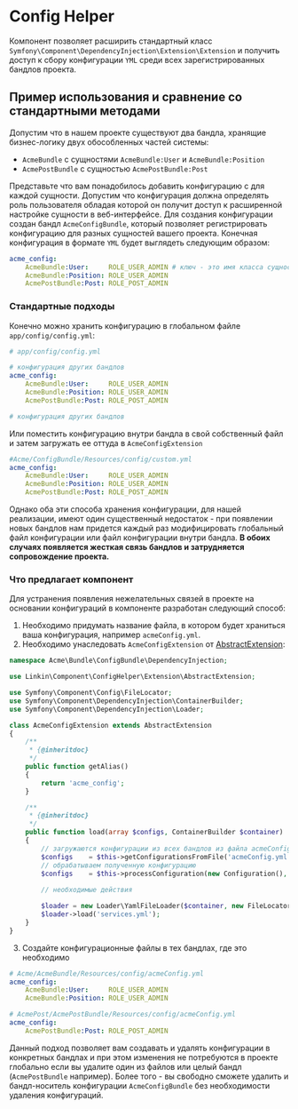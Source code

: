 Config Helper
=============

Компонент позволяет расширить стандартный класс `Symfony\Component\DependencyInjection\Extension\Extension` и получить
доступ к сбору конфигурации `YML` среди всех зарегистрированных бандлов проекта.

Пример использования и сравнение со стандартными методами
---------------------------------------------------------

Допустим что в нашем проекте существуют два бандла, хранящие бизнес-логику двух обособленных частей системы:
 * `AcmeBundle` с сущностями `AcmeBundle:User` и `AcmeBundle:Position`
 * `AcmePostBundle` с сущностью `AcmePostBundle:Post`

Представьте что вам понадобилось добавить конфигурацию с для каждой сущности. Допустим что конфигурация должна
определять роль пользователя обладая которой он получит доступ к расширенной настройке сущности в веб-интерфейсе.
Для создания конфигурации создан бандл `AcmeConfigBundle`, который позволяет регистрировать конфигурацию для разных
сущностей вашего проекта. Конечная конфигурация в формате `YML` будет выглядеть следующим образом:

```yaml
acme_config:
    AcmeBundle:User:     ROLE_USER_ADMIN # ключ - это имя класса сущности, а значение - роль
    AcmeBundle:Position: ROLE_USER_ADMIN
    AcmePostBundle:Post: ROLE_POST_ADMIN
```

### Стандартные подходы

Конечно можно хранить конфигурацию в глобальном файле `app/config/config.yml`:

```yaml
# app/config/config.yml

# конфигурация других бандлов
acme_config:
    AcmeBundle:User:     ROLE_USER_ADMIN
    AcmeBundle:Position: ROLE_USER_ADMIN
    AcmePostBundle:Post: ROLE_POST_ADMIN

# конфигурация других бандлов

```

Или поместить конфигурацию внутри бандла в свой собственный файл и затем загружать ее оттуда в `AcmeConfigExtension`

```yaml
#Acme/ConfigBundle/Resources/config/custom.yml
acme_config:
    AcmeBundle:User:     ROLE_USER_ADMIN
    AcmeBundle:Position: ROLE_USER_ADMIN
    AcmePostBundle:Post: ROLE_POST_ADMIN
```

Однако оба эти способа хранения конфигурации, для нашей реализации, имеют один существенный недостаток - при появлении
новых бандлов нам придется каждый раз модифицировать глобальный файл конфигурации или файл конфигурации внутри бандла.
**В обоих случаях появляется жесткая связь бандлов и затрудняется сопровождение проекта.**

### Что предлагает компонент

Для устранения появления нежелательных связей в проекте на основании конфигураций в компоненте разработан следующий
способ:

1. Необходимо придумать название файла, в котором будет храниться ваша конфигурация, например `acmeConfig.yml`.
2. Необходимо унаследовать `AcmeConfigExtension` от [AbstractExtension](../Extension/AbstractExtension.php):
```php
namespace Acme\Bundle\ConfigBundle\DependencyInjection;

use Linkin\Component\ConfigHelper\Extension\AbstractExtension;

use Symfony\Component\Config\FileLocator;
use Symfony\Component\DependencyInjection\ContainerBuilder;
use Symfony\Component\DependencyInjection\Loader;

class AcmeConfigExtension extends AbstractExtension
{
    /**
     * {@inheritdoc}
     */
    public function getAlias()
    {
        return 'acme_config';
    }

    /**
     * {@inheritdoc}
     */
    public function load(array $configs, ContainerBuilder $container)
    {
        // загружаются конфигурации из всех бандлов из файла acmeConfig.yml
        $configs    = $this->getConfigurationsFromFile('acmeConfig.yml', $container);
        // обрабатываем полученную конфигурацию
        $configs    = $this->processConfiguration(new Configuration(), $configs);
        
        // необходимые действия

        $loader = new Loader\YamlFileLoader($container, new FileLocator(__DIR__ . '/../Resources/config'));
        $loader->load('services.yml');
    }
}
```
3. Создайте конфигурационные файлы в тех бандлах, где это необходимо
```yaml
# Acme/AcmeBundle/Resources/config/acmeConfig.yml
acme_config:
    AcmeBundle:User:     ROLE_USER_ADMIN
    AcmeBundle:Position: ROLE_USER_ADMIN
```
```yaml
# AcmePost/AcmePostBundle/Resources/config/acmeConfig.yml
acme_config:
    AcmePostBundle:Post: ROLE_POST_ADMIN
```

Данный подход позволяет вам создавать и удалять конфигурации в конкретных бандлах и при этом изменения не потребуются в
проекте глобально если вы удалите один из файлов или целый бандл (`AcmePostBundle` например).
Более того - вы свободно сможете удалить и бандл-носитель конфигурации `AcmeConfigBundle` без необходимости удаления
конфигураций.
